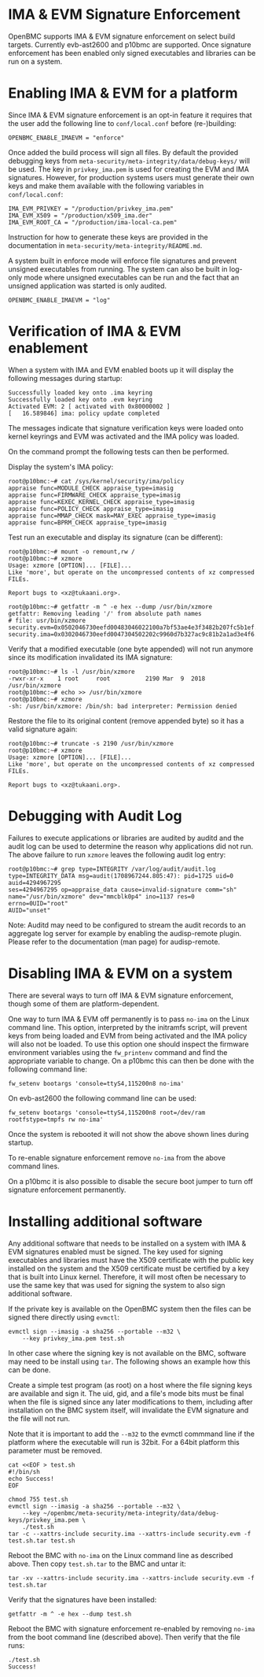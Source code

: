 IMA & EVM Signature Enforcement
===============================

OpenBMC supports IMA & EVM signature enforcement on select build targets.
Currently evb-ast2600 and p10bmc are supported. Once signature enforcement
has been enabled only signed executables and libraries can be run on a
system.

Enabling IMA & EVM for a platform
=================================

Since IMA & EVM signature enforcement is an opt-in feature it requires
that the user add the following line to ``conf/local.conf`` before
(re-)building:

    OPENBMC_ENABLE_IMAEVM = "enforce"

Once added the build process will sign all files. By default the provided
debugging keys from
``meta-security/meta-integrity/data/debug-keys/`` will be used. The key in
``privkey_ima.pem`` is used for creating the EVM and IMA signatures.
However, for production systems users must generate their own keys and
make them available with the following variables in ``conf/local.conf``:

    IMA_EVM_PRIVKEY = "/production/privkey_ima.pem"
    IMA_EVM_X509 = "/production/x509_ima.der"
    IMA_EVM_ROOT_CA = "/production/ima-local-ca.pem"

Instruction for how to generate these keys are provided in the documentation
in ``meta-security/meta-integrity/README.md``.

A system built in enforce mode will enforce file signatures and prevent
unsigned executables from running. The system can also be built in log-only
mode where unsigned executables can be run and the fact that an unsigned
application was started is only audited.

    OPENBMC_ENABLE_IMAEVM = "log"


Verification of IMA & EVM enablement
====================================

When a system with IMA and EVM enabled boots up it will display the
following messages during startup:

    Successfully loaded key onto .ima keyring
    Successfully loaded key onto .evm keyring
    Activated EVM: 2 [ activated with 0x80000002 ]
    [   16.589846] ima: policy update completed

The messages indicate that signature verification keys were loaded onto
kernel keyrings and EVM was activated and the IMA policy was loaded.

On the command prompt the following tests can then be performed.

Display the system's IMA policy:

    root@p10bmc:~# cat /sys/kernel/security/ima/policy
    appraise func=MODULE_CHECK appraise_type=imasig
    appraise func=FIRMWARE_CHECK appraise_type=imasig
    appraise func=KEXEC_KERNEL_CHECK appraise_type=imasig
    appraise func=POLICY_CHECK appraise_type=imasig
    appraise func=MMAP_CHECK mask=MAY_EXEC appraise_type=imasig
    appraise func=BPRM_CHECK appraise_type=imasig

Test run an executable and display its signature (can be different):

    root@p10bmc:~# mount -o remount,rw /
    root@p10bmc:~# xzmore
    Usage: xzmore [OPTION]... [FILE]...
    Like 'more', but operate on the uncompressed contents of xz compressed FILEs.

    Report bugs to <xz@tukaani.org>.

    root@p10bmc:~# getfattr -m ^ -e hex --dump /usr/bin/xzmore
    getfattr: Removing leading '/' from absolute path names
    # file: usr/bin/xzmore
    security.evm=0x0502046730eefd00483046022100a7bf53ae4e3f3482b207fc5b1ef...
    security.ima=0x0302046730eefd0047304502202c9960d7b327ac9c81b2a1ad3e4f6....

Verify that a modified executable (one byte appended) will not run anymore
since its modification invalidated its IMA signature:

    root@p10bmc:~# ls -l /usr/bin/xzmore
    -rwxr-xr-x    1 root     root          2190 Mar  9  2018 /usr/bin/xzmore
    root@p10bmc:~# echo >> /usr/bin/xzmore
    root@p10bmc:~# xzmore
    -sh: /usr/bin/xzmore: /bin/sh: bad interpreter: Permission denied

Restore the file to its original content (remove appended byte) so it has a
valid signature again:

    root@p10bmc:~# truncate -s 2190 /usr/bin/xzmore
    root@p10bmc:~# xzmore
    Usage: xzmore [OPTION]... [FILE]...
    Like 'more', but operate on the uncompressed contents of xz compressed FILEs.

    Report bugs to <xz@tukaani.org>.


Debugging with Audit Log
========================

Failures to execute applications or libraries are audited by auditd and the
audit log can be used to determine the reason why applications did not run. The
above failure to run ``xzmore`` leaves the following audit log entry:

    root@p10bmc:~# grep type=INTEGRITY /var/log/audit/audit.log
    type=INTEGRITY_DATA msg=audit(1708967244.805:47): pid=1725 uid=0 auid=4294967295
    ses=4294967295 op=appraise_data cause=invalid-signature comm="sh"
    name="/usr/bin/xzmore" dev="mmcblk0p4" ino=1137 res=0 errno=0UID="root"
    AUID="unset"

Note: Auditd may need to be configured to stream the audit records to an
aggregate log server for example by enabling the audisp-remote plugin.
Please refer to the documentation (man page) for audisp-remote.


Disabling IMA & EVM on a system
===============================

There are several ways to turn off IMA & EVM signature enforcement, though
some of them are platform-dependent.

One way to turn IMA & EVM off permanently is to pass ``no-ima`` on the Linux
command line. This option, interpreted by the initramfs script, will prevent
keys from being loaded and EVM from being activated and the IMA policy will
also not be loaded. To use this option one should inspect the firmware
environment variables using the ``fw_printenv`` command and find the
appropriate variable to change. On a p10bmc this can then be done with the
following command line:

    fw_setenv bootargs 'console=ttyS4,115200n8 no-ima'

On evb-ast2600 the following command line can be used:

    fw_setenv bootargs 'console=ttyS4,115200n8 root=/dev/ram rootfstype=tmpfs rw no-ima'

Once the system is rebooted it will not show the above shown lines during
startup.

To re-enable signature enforcement remove ``no-ima`` from the above command
lines.

On a p10bmc it is also possible to disable the secure boot jumper to turn
off signature enforcement permanently.


Installing additional software
==============================

Any additional software that needs to be installed on a system with IMA & EVM
signatures enabled must be signed. The key used for signing executables and
libraries must have the X509 certificate with the public key installed on the
system and the X509 certificate must be certified by a key that is built
into Linux kernel. Therefore, it will most often be necessary to use the same
key that was used for signing the system to also sign additional software.

If the private key is available on the OpenBMC system then the files can be
signed there directly using ``evmctl``:

    evmctl sign --imasig -a sha256 --portable --m32 \
        --key privkey_ima.pem test.sh

In other case where the signing key is not available on the BMC, software may
need to be install using ``tar``. The following shows an example how this
can be done.

Create a simple test program (as root) on a host where the file signing keys
are available and sign it. The uid, gid, and a file's mode bits must be
final when the file is signed since any later modifications to them, including
after installation on the BMC system itself, will invalidate the EVM signature
and the file will not run.

Note that it is important to add the ``--m32`` to the evmctl commmand line if
the platform where the executable will run is 32bit. For a 64bit platform
this parameter must be removed.

    cat <<EOF > test.sh
    #!/bin/sh
    echo Success!
    EOF

    chmod 755 test.sh
    evmctl sign --imasig -a sha256 --portable --m32 \
        --key ~/openbmc/meta-security/meta-integrity/data/debug-keys/privkey_ima.pem \
        ./test.sh
    tar -c --xattrs-include security.ima --xattrs-include security.evm -f test.sh.tar test.sh

Reboot the BMC with ``no-ima`` on the Linux command line as described above.
Then copy ``test.sh.tar`` to the BMC and untar it:

    tar -xv --xattrs-include security.ima --xattrs-include security.evm -f test.sh.tar

Verify that the signatures have been installed:

    getfattr -m ^ -e hex --dump test.sh

Reboot the BMC with signature enforcement re-enabled by removing ``no-ima``
from the boot command line (described above). Then verify that the file runs:

    ./test.sh
    Success!
